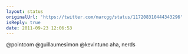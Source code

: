 ```yaml
---
layout: status
originalUrl: 'https://twitter.com/marcgg/status/117208310444343296'
isReply: true
date: 2011-09-23 12:06:53
---
```


@pointcom @guillaumesimon @kevintunc aha, nerds

